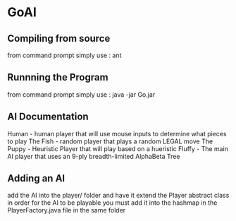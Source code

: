 GoAI
====

Compiling from source
---
from command prompt simply use :
	ant

Runnning the Program
---
from command prompt simply use :
	java -jar Go.jar

AI Documentation
---

Human - human player that will use mouse inputs to determine what pieces to play
The Fish - random player that plays a random LEGAL move
The Puppy - Heuristic Player that will play based on a hueristic
Fluffy - The main AI player that uses an 9-ply breadth-limited AlphaBeta Tree

Adding an AI
---
add the AI into the player/ folder and have it extend the Player abstract class
in order for the AI to be playable you must add it into the hashmap in the PlayerFactory.java file in the same folder

